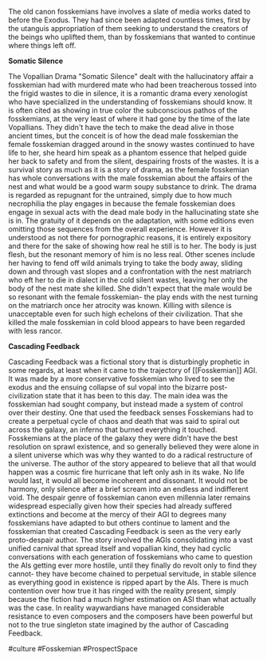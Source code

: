 

The old canon fosskemians have involves a slate of media works dated to before the Exodus. They had since been adapted countless times, first by the utanguis appropriation of them seeking to understand the creators of the beings who uplifted them, than by fosskemians that wanted to continue where things left off.

**Somatic Silence**

The Vopallian Drama "Somatic Silence" dealt with the hallucinatory affair a fosskemian had with murdered mate who had been treacherous tossed into the frigid wastes to die in silence, it is a romantic drama every xenologist who have specialized in the understanding of fosskemians should know. It is often cited as showing in true color the subconscious pathos of the fosskemians, at the very least of where it had gone by the time of the late Vopallians. They didn't have the tech to make the dead alive in those ancient times, but the conceit is of how the dead male fosskemian the female fosskemian dragged around in the snowy wastes continued to have life to her, she heard him speak as a phantom essence that helped guide her back to safety and from the silent, despairing frosts of the wastes. It is a survival story as much as it is a story of drama, as the female fosskemian has whole conversations with the male fosskemian about the affairs of the nest and what would be a good warm soupy substance to drink. The drama is regarded as repugnant for the untrained, simply due to how much necrophilia the play engages in because the female fosskemian does engage in sexual acts with the dead male body in the hallucinating state she is in. The gratuity of it depends on the adaptation, with some editions even omitting those sequences from the overall experience. However it is understood as not there for pornographic reasons, it is entirely expository and there for the sake of showing how real he still is to her. The body is just flesh, but the resonant memory of him is no less real. Other scenes include her having to fend off wild animals trying to take the body away, sliding down and through vast slopes and a confrontation with the nest matriarch who eft her to die in dialect in the cold silent wastes, leaving her only the body of the nest mate she killed. She didn't expect that the male would be so resonant with the female fosskemian- the play ends with the nest turning on the matriarch once her atrocity was known. Killing with silence is unacceptable even for such high echelons of their civilization. That she killed the male fosskemian in cold blood appears to have been regarded with less rancor.

**Cascading Feedback**

Cascading Feedback was a fictional story that is disturbingly prophetic in some regards, at least when it came to the trajectory of [[Fosskemian]] AGI. It was made by a more conservative fosskemian who lived to see the exodus and the ensuing collapse of sul vopal into the bizarre post-civilization state that it has been to this day. The main idea was the fosskemian had sought company, but instead made a system of control over their destiny. One that used the feedback senses Fosskemians had to create a perpetual cycle of chaos and death that was said to spiral out across the galaxy, an inferno that burned everything it touched. Fosskemians at the place of the galaxy they were didn't have the best resolution on sprawl existence, and so generally believed they were alone in a silent universe which was why they wanted to do a radical restructure of the universe. The author of the story appeared to believe that all that would happen was a cosmic fire hurricane that left only ash in its wake. No life would last, it would all become incoherent and dissonant. It would not be harmony, only silence after a brief scream into an endless and indifferent void. The despair genre of fosskemian canon even millennia later remains widespread especially given how their species had already suffered extinctions and become at the mercy of their AGI to degrees many fosskemians have adapted to but others continue to lament and the fosskemian that created Cascading Feedback is seen as the very early proto-despair author. The story involved the AGIs consolidating into a vast unified carnival that spread itself and vopallian kind, they had cyclic conversations with each generation of fosskemians who came to question the AIs getting ever more hostile, until they finally do revolt only to find they cannot- they have become chained to perpetual servitude, in stable silence as everything good in existence is ripped apart by the AIs. There is much contention over how true it has ringed with the reality present, simply because the fiction had a much higher estimation on ASI than what actually was the case. In reality waywardians have managed considerable resistance to even composers and the composers have been powerful but not to the true singleton state imagined by the author of Cascading Feedback.

#culture
#Fosskemian 
#ProspectSpace 
